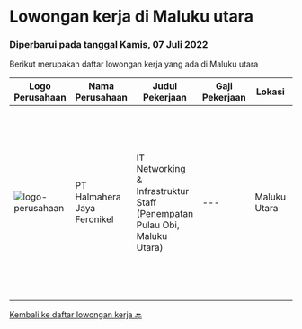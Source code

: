 
  # Lowongan kerja di Maluku utara

  ### Diperbarui pada tanggal Kamis, 07 Juli 2022

  Berikut merupakan daftar lowongan kerja yang ada di Maluku utara

  |Logo Perusahaan | Nama Perusahaan | Judul Pekerjaan | Gaji Pekerjaan | Lokasi | Deskripsi | Tanggal diunggah | Pranala |
  | -------------- | --------------- | --------------- | --------- | --------- | -------------- | ------- | ----------- |
  |![logo-perusahaan](https://image-service-cdn.seek.com.au/5582002035ae62ec1974f28a6c0ebc18f930b553/ee4dce1061f3f616224767ad58cb2fc751b8d2dc)|PT Halmahera Jaya Feronikel|IT Networking & Infrastruktur Staff (Penempatan Pulau Obi, Maluku Utara)|---|Maluku Utara|Kualifikasi : Usia 25-32 tahun Pendidikan minimal S1 Teknik Informatika atau sejenisnya Wajib menguasai Advanced Network System, Server, Radio Link...|Rabu, 15 Juni 2022|https://www.jobstreet.co.id/id/job/it-networking-infrastruktur-staff-penempatan-pulau-obi-maluku-utara-3920225?token=0~e02b4dfb-8a02-40b0-863d-6b1719638579&sectionRank=1&jobId=jobstreet-id-job-3920225|


  [Kembali ke daftar lowongan kerja 🔙](../README.md#daftar-lowongan-kerja)
  
